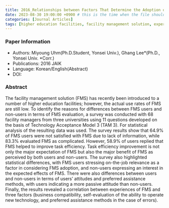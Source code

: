 ```yaml
---
title: 2016_Relationships between Factors That Determine the Adoption of the Facility Management Solution (FMS) and the Level of FMS User Experience in Higher Education Facilities
date: 2023-08-30 19:00:00 +0900 # this is the time when the file should be shown to public
categories: [Journal Articles]
tags: [higher education facilities, facility management solution, experience of fms, determinants of technology acceptance]     # TAG names should always be lowercase
---
```


### Paper Information
- Authors: Miyoung Uhm(Ph.D.Student, Yonsei Univ.), Ghang Lee*(Ph.D., Yonsei Univ. *Corr.)
- Publications:
2016 JAIK
- Language: 
Korean/English(Abstract)
- DOI:

### Abstract
The facility management solution (FMS) has recently been introduced to a number of higher education facilities; however, the actual use rates of FMS are still low. To identify the reasons for differences between FMS users and non-users in terms of FMS evaluation, a survey was conducted with 68 facility managers from three universities using 11 questions developed on the basis of Technology Acceptance Model 3 (TAM 3). For statistical analysis of the resulting data was used. The survey results show that 64.9% of FMS users were not satisfied with FMS due to lack of information, while 83.3% evaluated FMS as complicated. However, 58.9% of users replied that FMS helped to improve task efficiency. Task efficiency improvement is not only the major expectation of FMS but also the major benefit of FMS as perceived by both users and non-users. The survey also highlighted statistical differences, with FMS users stressing on-the-job relevance as a factor in considering FMS adoption, and non-users expressing an interest in the expected effects of FMS. There were also differences between users and non-users in terms of users’ attitudes and preferred assistance methods, with users indicating a more passive attitude than non-users. Finally, the results revealed a correlation between experiences of FMS and three factors (business compatibility, self-evaluation of the ability to operate new technology, and preferred assistance methods in the case of errors). 